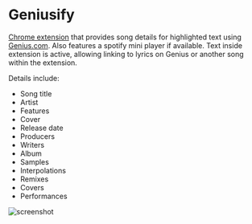 # Geniusify

[Chrome extension](https://chrome.google.com/webstore/detail/geniusify/gjkgokcnfapmibflfmldjmjanblodmig) that provides song details for highlighted text using [Genius.com](https://genius.com). Also features a spotify mini player if available. Text inside extension is active, allowing linking to lyrics on Genius or another song within the extension.

Details include:
  - Song title
  - Artist
  - Features
  - Cover
  - Release date
  - Producers
  - Writers
  - Album
  - Samples
  - Interpolations
  - Remixes
  - Covers
  - Performances
  
  ![screenshot](https://lh3.googleusercontent.com/1T9JdLiSlGlm1QqnmEWKuycZ6LgB7orFgIo8yposZMTvt3v-PeCcZMWauJ4IDOh9QFJz8rHR=w640-h400-e365)
